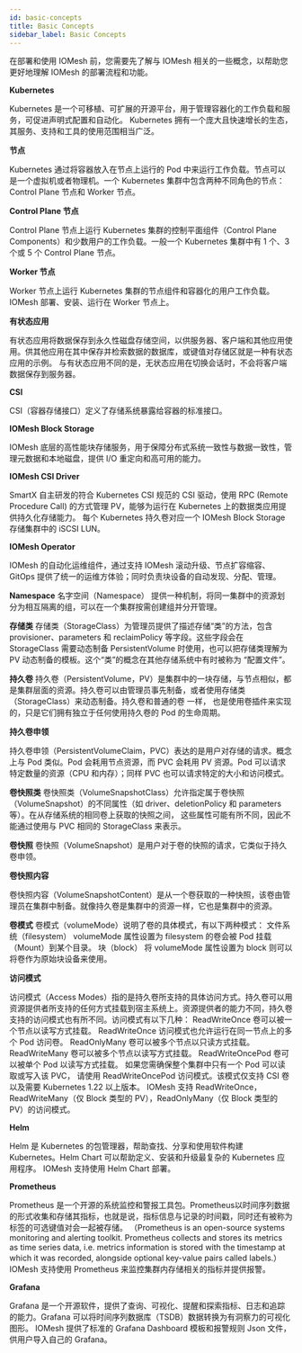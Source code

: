 ```yaml
---
id: basic-concepts
title: Basic Concepts
sidebar_label: Basic Concepts
---
```


在部署和使用 IOMesh 前，您需要先了解与 IOMesh 相关的一些概念，以帮助您更好地理解 IOMesh 的部署流程和功能。

**Kubernetes**

Kubernetes 是一个可移植、可扩展的开源平台，用于管理容器化的工作负载和服务，可促进声明式配置和自动化。 Kubernetes 拥有一个庞大且快速增长的生态，其服务、支持和工具的使用范围相当广泛。

**节点**

Kubernetes 通过将容器放入在节点上运行的 Pod 中来运行工作负载。节点可以是一个虚拟机或者物理机。一个 Kubernetes 集群中包含两种不同角色的节点：Control Plane 节点和 Worker 节点。

**Control Plane 节点**

Control Plane 节点上运行 Kubernetes 集群的控制平面组件（Control Plane Components）和少数用户的工作负载。一般一个 Kubernetes 集群中有 1 个、3 个或 5 个 Control Plane 节点。

**Worker 节点**

Worker 节点上运行 Kubernetes 集群的节点组件和容器化的用户工作负载。IOMesh 部署、安装、运行在 Worker 节点上。

**有状态应用**

有状态应用将数据保存到永久性磁盘存储空间，以供服务器、客户端和其他应用使用。供其他应用在其中保存并检索数据的数据库，或键值对存储区就是一种有状态应用的示例。
与有状态应用不同的是，无状态应用在切换会话时，不会将客户端数据保存到服务器。

**CSI**

CSI（容器存储接口）定义了存储系统暴露给容器的标准接口。

**IOMesh Block Storage**

IOMesh 底层的高性能块存储服务，用于保障分布式系统一致性与数据一致性，管理元数据和本地磁盘，提供 I/O 重定向和高可用的能力。

**IOMesh CSI Driver**

SmartX 自主研发的符合 Kubernetes CSI 规范的 CSI 驱动，使用 RPC (Remote Procedure Call) 的方式管理 PV，能够为运行在 Kubernetes 上的数据类应用提供持久化存储能力。
每个 Kubernetes 持久卷对应一个 IOMesh Block Storage 存储集群中的 iSCSI LUN。

**IOMesh Operator**

IOMesh 的自动化运维组件，通过支持 IOMesh 滚动升级、节点扩容缩容、GitOps 提供了统一的运维方体验；同时负责块设备的自动发现、分配、管理。

**Namespace**
名字空间（Namespace） 提供一种机制，将同一集群中的资源划分为相互隔离的组，可以在一个集群按需创建组并分开管理。

**存储类**
存储类（StorageClass）为管理员提供了描述存储“类”的方法，包含 provisioner、parameters 和 reclaimPolicy 等字段。这些字段会在 StorageClass 需要动态制备 PersistentVolume 时使用，也可以把存储类理解为 PV 动态制备的模板。这个“类”的概念在其他存储系统中有时被称为 “配置文件”。

**持久卷**
持久卷（PersistentVolume，PV）是集群中的一块存储，与节点相似，都是集群层面的资源。持久卷可以由管理员事先制备，或者使用存储类（StorageClass）来动态制备。持久卷和普通的卷 一样， 也是使用卷插件来实现的，只是它们拥有独立于任何使用持久卷的 Pod 的生命周期。

**持久卷申领**

持久卷申领（PersistentVolumeClaim，PVC）表达的是用户对存储的请求。概念上与 Pod 类似。Pod 会耗用节点资源，而 PVC 会耗用 PV 资源。Pod 可以请求特定数量的资源（CPU 和内存）；同样 PVC 也可以请求特定的大小和访问模式。

**卷快照类**
卷快照类（VolumeSnapshotClass）允许指定属于卷快照（VolumeSnapshot）的不同属性（如 driver、deletionPolicy 和 parameters 等）。在从存储系统的相同卷上获取的快照之间， 这些属性可能有所不同，因此不能通过使用与 PVC 相同的 StorageClass 来表示。

**卷快照**
卷快照（VolumeSnapshot）是用户对于卷的快照的请求，它类似于持久卷申领。

**卷快照内容**

卷快照内容（VolumeSnapshotContent）是从一个卷获取的一种快照，该卷由管理员在集群中制备。就像持久卷是集群中的资源一样，它也是集群中的资源。

**卷模式**
卷模式（volumeMode）说明了卷的具体模式，有以下两种模式：
文件系统（filesystem）
volumeMode 属性设置为 filesystem 的卷会被 Pod 挂载（Mount）到某个目录。
块（block）
将 volumeMode 属性设置为 block 则可以将卷作为原始块设备来使用。

**访问模式**

访问模式（Access Modes）指的是持久卷所支持的具体访问方式。持久卷可以用资源提供者所支持的任何方式挂载到宿主系统上。资源提供者的能力不同，持久卷支持的访问模式也有所不同。访问模式有以下几种：
ReadWriteOnce
卷可以被一个节点以读写方式挂载。 ReadWriteOnce 访问模式也允许运行在同一节点上的多个 Pod 访问卷。
ReadOnlyMany
卷可以被多个节点以只读方式挂载。
ReadWriteMany
卷可以被多个节点以读写方式挂载。
ReadWriteOncePod
卷可以被单个 Pod 以读写方式挂载。 如果您需确保整个集群中只有一个 Pod 可以读取或写入该 PVC， 请使用 ReadWriteOncePod 访问模式。该模式仅支持 CSI 卷以及需要 Kubernetes 1.22 以上版本。
IOMesh 支持 ReadWriteOnce，ReadWriteMany（仅 Block 类型的 PV），ReadOnlyMany（仅 Block 类型的 PV）的访问模式。

**Helm**

Helm 是 Kubernetes 的包管理器，帮助查找、分享和使用软件构建 Kubernetes。Helm Chart 可以帮助定义、安装和升级最复杂的 Kubernetes 应用程序。
IOMesh 支持使用 Helm Chart 部署。

**Prometheus**

Prometheus 是一个开源的系统监控和警报工具包。Prometheus以时间序列数据的形式收集和存储其指标，也就是说，指标信息与记录的时间戳，同时还有被称为标签的可选键值对会一起被存储。
（Prometheus is an open-source systems monitoring and alerting toolkit. Prometheus collects and stores its metrics as time series data, i.e. metrics information is stored with the timestamp at which it was recorded, alongside optional key-value pairs called labels.）
IOMesh 支持使用 Prometheus 来监控集群内存储相关的指标并提供报警。

**Grafana**
  
Grafana 是一个开源软件，提供了查询、可视化、提醒和探索指标、日志和追踪的能力。Grafana 可以将时间序列数据库（TSDB）数据转换为有洞察力的可视化图形。
IOMesh 提供了标准的 Grafana Dashboard 模板和报警规则 Json 文件，供用户导入自己的 Grafana。



